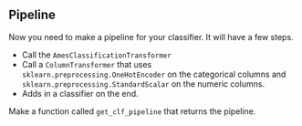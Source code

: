 ## Pipeline

Now you need to make a pipeline for your classifier. It will have a few steps.

- Call the ``AmesClassificationTransformer``
- Call a `ColumnTransformer` that uses `sklearn.preprocessing.OneHotEncoder` on the categorical columns and `sklearn.preprocessing.StandardScalar` on the numeric columns.
- Adds in a classifier on the end.

Make a function called `get_clf_pipeline` that returns the pipeline.





